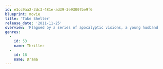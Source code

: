 ```yaml
---
id: e1cc9aa2-3dc3-481e-ad39-3e93007be9f6
blueprint: movie
title: 'Take Shelter'
release_date: '2011-11-25'
overview: 'Plagued by a series of apocalyptic visions, a young husband and father questions whether to shelter his family from a coming storm, or from himself.'
genres:
  -
    id: 53
    name: Thriller
  -
    id: 18
    name: Drama
---
```

